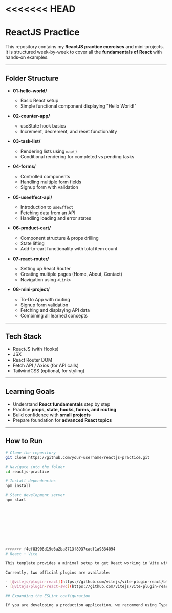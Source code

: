 <<<<<<< HEAD
=======
# ReactJS Practice 

This repository contains my **ReactJS practice exercises** and mini-projects.  
It is structured week-by-week to cover all the **fundamentals of React** with hands-on examples.

---

##  Folder Structure

- **01-hello-world/**
  - Basic React setup
  - Simple functional component displaying "Hello World!"

- **02-counter-app/**
  - useState hook basics
  - Increment, decrement, and reset functionality

- **03-task-list/**
  - Rendering lists using `map()`
  - Conditional rendering for completed vs pending tasks

- **04-forms/**
  - Controlled components
  - Handling multiple form fields
  - Signup form with validation

- **05-useeffect-api/**
  - Introduction to `useEffect`
  - Fetching data from an API
  - Handling loading and error states

- **06-product-cart/**
  - Component structure & props drilling
  - State lifting
  - Add-to-cart functionality with total item count

- **07-react-router/**
  - Setting up React Router
  - Creating multiple pages (Home, About, Contact)
  - Navigation using `<Link>`

- **08-mini-project/**
  - To-Do App with routing
  - Signup form validation
  - Fetching and displaying API data
  - Combining all learned concepts

---

##  Tech Stack

- ReactJS (with Hooks)
- JSX
- React Router DOM
- Fetch API / Axios (for API calls)
- TailwindCSS (optional, for styling)

---

##  Learning Goals

- Understand **React fundamentals** step by step
- Practice **props, state, hooks, forms, and routing**
- Build confidence with **small projects**
- Prepare foundation for **advanced React topics**

---

##  How to Run

```bash
# Clone the repository
git clone https://github.com/your-username/reactjs-practice.git

# Navigate into the folder
cd reactjs-practice

# Install dependencies
npm install

# Start development server
npm start










>>>>>>> f4ef83908d19d6a2ba8713f8937cadf1a9834094
# React + Vite

This template provides a minimal setup to get React working in Vite with HMR and some ESLint rules.

Currently, two official plugins are available:

- [@vitejs/plugin-react](https://github.com/vitejs/vite-plugin-react/blob/main/packages/plugin-react) uses [Babel](https://babeljs.io/) for Fast Refresh
- [@vitejs/plugin-react-swc](https://github.com/vitejs/vite-plugin-react/blob/main/packages/plugin-react-swc) uses [SWC](https://swc.rs/) for Fast Refresh

## Expanding the ESLint configuration

If you are developing a production application, we recommend using TypeScript with type-aware lint rules enabled. Check out the [TS template](https://github.com/vitejs/vite/tree/main/packages/create-vite/template-react-ts) for information on how to integrate TypeScript and [`typescript-eslint`](https://typescript-eslint.io) in your project.
